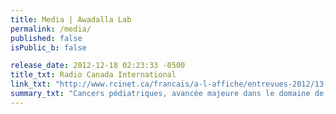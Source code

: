 ```yaml
---
title: Media | Awadalla Lab
permalink: /media/
published: false
isPublic_b: false

release_date: 2012-12-18 02:23:33 -0500
title_txt: Radio Canada International
link_txt: "http://www.rcinet.ca/francais/a-l-affiche/entrevues-2012/13-48_2012-12-18-cancers-pediatriques-avancee-majeure-dans-le-domaine-de-la-recherche/"
summary_txt: "Cancers pédiatriques, avancée majeure dans le domaine de la recherche (radio interview)"
---
```

